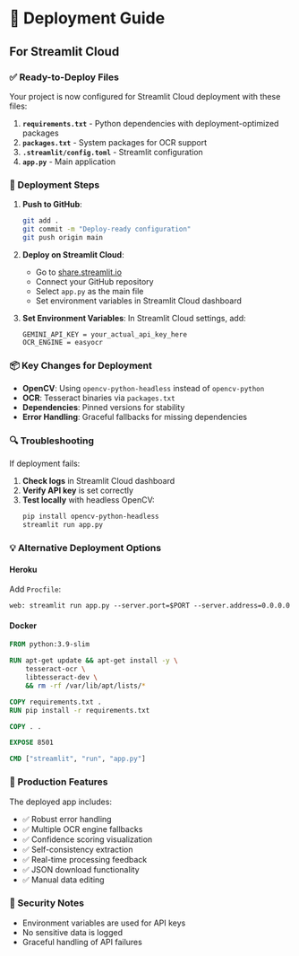 # 🚀 Deployment Guide

## For Streamlit Cloud

### ✅ Ready-to-Deploy Files

Your project is now configured for Streamlit Cloud deployment with these files:

1. **`requirements.txt`** - Python dependencies with deployment-optimized packages
2. **`packages.txt`** - System packages for OCR support
3. **`.streamlit/config.toml`** - Streamlit configuration
4. **`app.py`** - Main application

### 🔧 Deployment Steps

1. **Push to GitHub**:
   ```bash
   git add .
   git commit -m "Deploy-ready configuration"
   git push origin main
   ```

2. **Deploy on Streamlit Cloud**:
   - Go to [share.streamlit.io](https://share.streamlit.io)
   - Connect your GitHub repository
   - Select `app.py` as the main file
   - Set environment variables in Streamlit Cloud dashboard

3. **Set Environment Variables**:
   In Streamlit Cloud settings, add:
   ```
   GEMINI_API_KEY = your_actual_api_key_here
   OCR_ENGINE = easyocr
   ```

### 📦 Key Changes for Deployment

- **OpenCV**: Using `opencv-python-headless` instead of `opencv-python`
- **OCR**: Tesseract binaries via `packages.txt`
- **Dependencies**: Pinned versions for stability
- **Error Handling**: Graceful fallbacks for missing dependencies

### 🔍 Troubleshooting

If deployment fails:

1. **Check logs** in Streamlit Cloud dashboard
2. **Verify API key** is set correctly
3. **Test locally** with headless OpenCV:
   ```bash
   pip install opencv-python-headless
   streamlit run app.py
   ```

### 💡 Alternative Deployment Options

#### Heroku
Add `Procfile`:
```
web: streamlit run app.py --server.port=$PORT --server.address=0.0.0.0
```

#### Docker
```dockerfile
FROM python:3.9-slim

RUN apt-get update && apt-get install -y \
    tesseract-ocr \
    libtesseract-dev \
    && rm -rf /var/lib/apt/lists/*

COPY requirements.txt .
RUN pip install -r requirements.txt

COPY . .

EXPOSE 8501

CMD ["streamlit", "run", "app.py"]
```

### 🌟 Production Features

The deployed app includes:
- ✅ Robust error handling
- ✅ Multiple OCR engine fallbacks
- ✅ Confidence scoring visualization
- ✅ Self-consistency extraction
- ✅ Real-time processing feedback
- ✅ JSON download functionality
- ✅ Manual data editing

### 🔐 Security Notes

- Environment variables are used for API keys
- No sensitive data is logged
- Graceful handling of API failures
